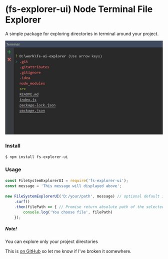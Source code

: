 # (fs-explorer-ui) Node Terminal File Explorer

A simple package for exploring directories in terminal around your project.

![](/src/preview.gif)

### Install
```javascript
$ npm install fs-explorer-ui
```
### Usage

```javascript
const FileSystemExplorerUI = require('fs-explorer-ui');
const message = 'This message will displayed above';

new FileSystemExplorerUI('D:/your/path', message) // optional default it's process.cwd()
    .surf()
    .then(filePath => { // Promise return absolute path of the selected file
        console.log('You choose file', filePath)
    });
```
##### Note!
You can explore only your project directories

This is [on GitHub](https://github.com/serhiichuk/fs-ui-explorer) so let me know if I've broken it somewhere.
